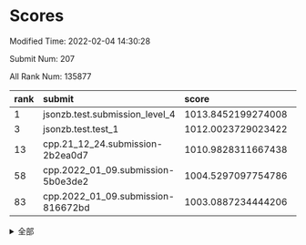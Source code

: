 # Scores

Modified Time: 2022-02-04 14:30:28

Submit Num: 207

All Rank Num: 135877

| rank |               submit               |       score        |       sigma        | pk_num |
| :--- | :--------------------------------- | :----------------- | :----------------- | :----- |
| 1    | jsonzb.test.submission_level_4     | 1013.8452199274008 | 0.8182483211744568 | 2628   |
| 3    | jsonzb.test.test_1                 | 1012.0023729023422 | 0.8052257978506161 | 2625   |
| 13   | cpp.21_12_24.submission-2b2ea0d7   | 1010.9828311667438 | 0.8082521660051518 | 2625   |
| 58   | cpp.2022_01_09.submission-5b0e3de2 | 1004.5297097754786 | 0.7179014740309392 | 2627   |
| 83   | cpp.2022_01_09.submission-816672bd | 1003.0887234444206 | 0.7120471706833444 | 2624   |


<details>
<summary>全部</summary>

| rank |                 submit                 |       score        |       sigma        | pk_num |
| :--- | :------------------------------------- | :----------------- | :----------------- | :----- |
| 1    | jsonzb.test.submission_level_4         | 1013.8452199274008 | 0.8182483211744568 | 2628   |
| 2    | gobigger.level_3.submission_level_3_16 | 1012.1118471633027 | 0.7964456253383122 | 2631   |
| 3    | jsonzb.test.test_1                     | 1012.0023729023422 | 0.8052257978506161 | 2625   |
| 4    | gobigger.level_3.submission_level_3_15 | 1011.759051127582  | 0.7922634061467134 | 2626   |
| 5    | gobigger.level_3.submission_level_3_21 | 1011.6547647208278 | 0.7665379247210636 | 2628   |
| 6    | gobigger.level_3.submission_level_3_46 | 1011.572376032174  | 0.7612976426393391 | 2631   |
| 7    | gobigger.level_3.submission_level_3_14 | 1011.5164955902898 | 0.8087106838801207 | 2624   |
| 8    | gobigger.level_3.submission_level_3_32 | 1011.2916326103746 | 0.8124484603907576 | 2628   |
| 9    | gobigger.level_3.submission_level_3_23 | 1011.2874300071117 | 0.7710896530055165 | 2625   |
| 10   | gobigger.level_3.submission_level_3_48 | 1011.2674625448038 | 0.7586990141788814 | 2621   |
| 11   | gobigger.level_3.submission_level_3_8  | 1011.2653439825134 | 0.7890578229275597 | 2623   |
| 12   | gobigger.level_3.submission_level_3_37 | 1011.0174691932467 | 0.8001601701141748 | 2625   |
| 13   | cpp.21_12_24.submission-2b2ea0d7       | 1010.9828311667438 | 0.8082521660051518 | 2625   |
| 14   | gobigger.level_3.submission_level_3_19 | 1010.8853928400559 | 0.7759369760328075 | 2623   |
| 15   | gobigger.level_3.submission_level_3_9  | 1010.7432368660161 | 0.7667244864744862 | 2626   |
| 16   | gobigger.level_3.submission_level_3_17 | 1010.6470667990844 | 0.771957223770944  | 2626   |
| 17   | gobigger.level_3.submission_level_3_49 | 1010.6163230348769 | 0.7695926787281815 | 2624   |
| 18   | gobigger.level_3.submission_level_3_18 | 1010.400179714202  | 0.7636848417754559 | 2625   |
| 19   | gobigger.level_3.submission_level_3_0  | 1010.3542089206902 | 0.7838984322558539 | 2628   |
| 20   | gobigger.level_3.submission_level_3_3  | 1010.3090001093132 | 0.767918299138973  | 2623   |
| 21   | gobigger.level_3.submission_level_3_26 | 1010.2740704182584 | 0.7688073665900094 | 2626   |
| 22   | gobigger.level_3.submission_level_3_31 | 1010.1426833234419 | 0.7564490693584647 | 2628   |
| 23   | gobigger.level_3.submission_level_3_12 | 1010.1226056416167 | 0.7678172460638167 | 2627   |
| 24   | gobigger.level_3.submission_level_3_38 | 1010.1181497338672 | 0.7672129550012693 | 2626   |
| 25   | gobigger.level_3.submission_level_3_27 | 1009.9758827159529 | 0.7651181637310159 | 2623   |
| 26   | gobigger.level_3.submission_level_3_6  | 1009.9014540587305 | 0.7601060214682324 | 2625   |
| 27   | gobigger.level_3.submission_level_3_41 | 1009.8917048636114 | 0.7537491561130854 | 2627   |
| 28   | gobigger.level_3.submission_level_3_30 | 1009.8799147189725 | 0.7707268588152955 | 2620   |
| 29   | gobigger.level_3.submission_level_3_45 | 1009.8064200883489 | 0.7460142884760882 | 2634   |
| 30   | gobigger.level_3.submission_level_3_36 | 1009.7694875167583 | 0.7559452972547034 | 2627   |
| 31   | gobigger.level_3.submission_level_3_35 | 1009.6986129883225 | 0.7544336616150549 | 2620   |
| 32   | gobigger.level_3.submission_level_3_47 | 1009.6399368477731 | 0.7708266857022841 | 2621   |
| 33   | gobigger.level_3.submission_level_3_5  | 1009.583642332671  | 0.7560765396475815 | 2625   |
| 34   | gobigger.level_3.submission_level_3_42 | 1009.5402308288825 | 0.7613013848552275 | 2624   |
| 35   | gobigger.level_3.submission_level_3_1  | 1009.5245785104383 | 0.7677169995224729 | 2625   |
| 36   | gobigger.level_3.submission_level_3_11 | 1009.4969602020857 | 0.7663518292521871 | 2623   |
| 37   | gobigger.level_3.submission_level_3_10 | 1009.4638342639703 | 0.777365561564293  | 2625   |
| 38   | gobigger.level_3.submission_level_3_2  | 1009.4423078914407 | 0.772866099987558  | 2620   |
| 39   | gobigger.level_3.submission_level_3_7  | 1009.4154955049992 | 0.7472566899173598 | 2626   |
| 40   | gobigger.level_3.submission_level_3_28 | 1009.3797074388625 | 0.7451626499276908 | 2626   |
| 41   | gobigger.level_3.submission_level_3_40 | 1009.3378951572032 | 0.7419461693531645 | 2629   |
| 42   | gobigger.level_3.submission_level_3_25 | 1009.3102919207173 | 0.7637233382042772 | 2624   |
| 43   | gobigger.level_3.submission_level_3_13 | 1009.283375231601  | 0.7408086055980615 | 2620   |
| 44   | gobigger.level_3.submission_level_3_20 | 1009.1528183885827 | 0.7464242589291276 | 2622   |
| 45   | gobigger.level_3.submission_level_3_4  | 1009.0913852209679 | 0.7521885566904447 | 2623   |
| 46   | gobigger.level_3.submission_level_3_44 | 1008.8719812470985 | 0.753874429582273  | 2625   |
| 47   | gobigger.level_3.submission_level_3_39 | 1008.8491373646591 | 0.7546807125832581 | 2623   |
| 48   | gobigger.level_3.submission_level_3_29 | 1008.8193581825411 | 0.7702766341542685 | 2627   |
| 49   | gobigger.level_3.submission_level_3_43 | 1008.8124722121208 | 0.7438805053472106 | 2624   |
| 50   | gobigger.level_3.submission_level_3_34 | 1008.7122853422537 | 0.7450863775427744 | 2627   |
| 51   | gobigger.level_3.submission_level_3_22 | 1008.5808632817157 | 0.7539648740130729 | 2627   |
| 52   | gobigger.level_3.submission_level_3_33 | 1008.0720692621352 | 0.7426633675660892 | 2618   |
| 53   | gobigger.level_3.submission_level_3_24 | 1007.8816789874734 | 0.7335380392208393 | 2626   |
| 54   | gobigger.level_1.submission_level_1_14 | 1005.0858869902773 | 0.710815668722563  | 2624   |
| 55   | gobigger.level_1.submission_level_1_45 | 1004.9282981421084 | 0.7119825282962615 | 2627   |
| 56   | gobigger.level_1.submission_level_1_15 | 1004.732643832848  | 0.7243727890792955 | 2630   |
| 57   | gobigger.level_1.submission_level_1_12 | 1004.5745789404804 | 0.7145260257974874 | 2626   |
| 58   | cpp.2022_01_09.submission-5b0e3de2     | 1004.5297097754786 | 0.7179014740309392 | 2627   |
| 59   | gobigger.level_1.submission_level_1_18 | 1004.3407997435709 | 0.7321380237814851 | 2623   |
| 60   | gobigger.level_1.submission_level_1_42 | 1004.2874891954841 | 0.7411955186124533 | 2629   |
| 61   | gobigger.level_1.submission_level_1_4  | 1004.2130989212063 | 0.7161534108487103 | 2625   |
| 62   | gobigger.level_1.submission_level_1_31 | 1004.1746672360524 | 0.7231187656862129 | 2626   |
| 63   | gobigger.level_1.submission_level_1_32 | 1004.0166672153783 | 0.7254205546247751 | 2627   |
| 64   | gobigger.level_1.submission_level_1_22 | 1004.016446503722  | 0.7207499489234068 | 2629   |
| 65   | gobigger.level_1.submission_level_1_48 | 1003.8540512926209 | 0.7244685304079889 | 2625   |
| 66   | gobigger.level_1.submission_level_1_2  | 1003.7599480611344 | 0.7158843066106331 | 2628   |
| 67   | gobigger.level_1.submission_level_1_49 | 1003.7363840750099 | 0.7120509459376158 | 2624   |
| 68   | gobigger.level_1.submission_level_1_5  | 1003.4860356737058 | 0.7121721497173797 | 2627   |
| 69   | gobigger.level_1.submission_level_1_16 | 1003.4378207596166 | 0.7164604056104346 | 2626   |
| 70   | gobigger.level_1.submission_level_1_34 | 1003.3985615399753 | 0.7174424647566026 | 2628   |
| 71   | gobigger.level_1.submission_level_1_23 | 1003.3713742028941 | 0.7240803534665505 | 2624   |
| 72   | gobigger.level_1.submission_level_1_8  | 1003.3572705107437 | 0.7069789382577789 | 2626   |
| 73   | gobigger.level_1.submission_level_1_44 | 1003.3427054916294 | 0.7054306143608535 | 2621   |
| 74   | gobigger.level_1.submission_level_1_9  | 1003.3406792336259 | 0.7176576941223891 | 2627   |
| 75   | gobigger.level_1.submission_level_1_40 | 1003.3317207191932 | 0.7332177962164688 | 2623   |
| 76   | gobigger.level_1.submission_level_1_20 | 1003.2815667436686 | 0.7105431800489905 | 2627   |
| 77   | gobigger.level_1.submission_level_1_27 | 1003.2769439314483 | 0.709666395614104  | 2629   |
| 78   | gobigger.level_1.submission_level_1_6  | 1003.2764486376695 | 0.7253561225958427 | 2628   |
| 79   | gobigger.level_1.submission_level_1_35 | 1003.2699858100598 | 0.7315625102506013 | 2629   |
| 80   | gobigger.level_1.submission_level_1_11 | 1003.2269385209314 | 0.7282351621935738 | 2625   |
| 81   | gobigger.level_1.submission_level_1_43 | 1003.2217925958194 | 0.7218599778806716 | 2628   |
| 82   | gobigger.level_1.submission_level_1_19 | 1003.1394491080326 | 0.7182514804828595 | 2618   |
| 83   | cpp.2022_01_09.submission-816672bd     | 1003.0887234444206 | 0.7120471706833444 | 2624   |
| 84   | gobigger.level_1.submission_level_1_38 | 1003.0603830931593 | 0.7217895268114201 | 2631   |
| 85   | gobigger.level_1.submission_level_1_17 | 1003.0523954570189 | 0.7168988686351996 | 2624   |
| 86   | gobigger.level_1.submission_level_1_24 | 1003.0330366875845 | 0.7130669539371088 | 2622   |
| 87   | gobigger.level_1.submission_level_1_7  | 1002.9133366261991 | 0.7117014449922795 | 2627   |
| 88   | gobigger.level_1.submission_level_1_36 | 1002.7843352276652 | 0.7113771236340006 | 2624   |
| 89   | gobigger.level_1.submission_level_1_26 | 1002.751074637696  | 0.7198805174079623 | 2620   |
| 90   | gobigger.level_1.submission_level_1_1  | 1002.7211304376054 | 0.7125072487118017 | 2620   |
| 91   | gobigger.level_1.submission_level_1_47 | 1002.7205832950565 | 0.7057756964744281 | 2626   |
| 92   | gobigger.level_1.submission_level_1_3  | 1002.7081304762577 | 0.7233310005989328 | 2629   |
| 93   | gobigger.level_1.submission_level_1_25 | 1002.6907827480386 | 0.7208652410726408 | 2628   |
| 94   | gobigger.level_1.submission_level_1_37 | 1002.6838563310181 | 0.7255380421003194 | 2627   |
| 95   | gobigger.level_1.submission_level_1_28 | 1002.629182750447  | 0.7146991630162184 | 2621   |
| 96   | gobigger.level_1.submission_level_1_21 | 1002.6199962960033 | 0.7067241966438802 | 2626   |
| 97   | gobigger.level_1.submission_level_1_41 | 1002.5527000882558 | 0.7240407240856693 | 2626   |
| 98   | gobigger.level_1.submission_level_1_0  | 1002.4538102173085 | 0.7218060216725355 | 2629   |
| 99   | gobigger.level_1.submission_level_1_39 | 1002.4496567657451 | 0.7098115517870993 | 2618   |
| 100  | gobigger.level_1.submission_level_1_10 | 1002.4482949770046 | 0.7153228703014363 | 2625   |
| 101  | gobigger.level_1.submission_level_1_13 | 1002.4358954387326 | 0.7051966929688752 | 2621   |
| 102  | gobigger.level_1.submission_level_1_30 | 1002.2951259462701 | 0.7157104336556767 | 2620   |
| 103  | gobigger.level_1.submission_level_1_29 | 1002.2654564789642 | 0.7082356571218166 | 2626   |
| 104  | gobigger.level_1.submission_level_1_46 | 1002.0987453581386 | 0.7172702645426151 | 2626   |
| 105  | gobigger.level_1.submission_level_1_33 | 1002.0744573954912 | 0.7147668696167941 | 2622   |
| 106  | gobigger.random.submission_random_47   | 997.6005710703663  | 0.6986478182146619 | 2622   |
| 107  | gobigger.random.submission_random_23   | 997.2362216085035  | 0.7164205742066166 | 2629   |
| 108  | gobigger.random.submission_random_21   | 997.0823073546156  | 0.6968825217513546 | 2631   |
| 109  | gobigger.random.submission_random_44   | 997.0417168481322  | 0.71793887727761   | 2623   |
| 110  | gobigger.random.submission_random_11   | 997.0048868970623  | 0.7099035384389291 | 2626   |
| 111  | gobigger.random.submission_random_15   | 996.9126824751962  | 0.7155618064831721 | 2625   |
| 112  | gobigger.random.submission_random_36   | 996.8204959015947  | 0.7132764222182005 | 2622   |
| 113  | gobigger.random.submission_random_10   | 996.575449085922   | 0.7042403846639107 | 2631   |
| 114  | gobigger.random.submission_random_30   | 996.5746168230584  | 0.7089655291184833 | 2632   |
| 115  | gobigger.random.submission_random_16   | 996.4913572104538  | 0.7116799536694713 | 2622   |
| 116  | gobigger.random.submission_random_13   | 996.1789034726661  | 0.7143026665299896 | 2623   |
| 117  | gobigger.random.submission_random_46   | 996.1763128108919  | 0.7164326391058925 | 2626   |
| 118  | gobigger.random.submission_random_4    | 996.1670310724546  | 0.7073243471169222 | 2625   |
| 119  | gobigger.random.submission_random_1    | 996.12392216985    | 0.70675787243189   | 2621   |
| 120  | gobigger.random.submission_random_39   | 996.0869346455504  | 0.712099342311323  | 2625   |
| 121  | gobigger.random.submission_random_43   | 996.0857395583347  | 0.7198709325516999 | 2624   |
| 122  | gobigger.random.submission_random_49   | 996.0576705386575  | 0.7102066570540332 | 2622   |
| 123  | gobigger.random.submission_random_35   | 996.0505045744884  | 0.701701360332112  | 2627   |
| 124  | gobigger.random.submission_random_40   | 996.0142408532284  | 0.7026940331158905 | 2629   |
| 125  | gobigger.random.submission_random_18   | 995.9539487776021  | 0.7352362634320747 | 2626   |
| 126  | gobigger.random.submission_random_48   | 995.9359486425772  | 0.7163328974718176 | 2619   |
| 127  | gobigger.random.submission_random_27   | 995.926031927428   | 0.7132544771957062 | 2624   |
| 128  | gobigger.random.submission_random_8    | 995.883482110845   | 0.7094581911714951 | 2630   |
| 129  | gobigger.random.submission_random_20   | 995.8556684575219  | 0.7077238190552618 | 2626   |
| 130  | gobigger.random.submission_random_3    | 995.8340339962205  | 0.7029445747217007 | 2625   |
| 131  | gobigger.random.submission_random_32   | 995.8077634951335  | 0.6939206766612941 | 2622   |
| 132  | gobigger.random.submission_random_29   | 995.8050111673714  | 0.7127477887210673 | 2623   |
| 133  | gobigger.random.submission_random_22   | 995.7805776177734  | 0.7108167944707137 | 2625   |
| 134  | gobigger.random.submission_random_28   | 995.7703529773498  | 0.7100276428181141 | 2630   |
| 135  | gobigger.random.submission_random_25   | 995.7612851442008  | 0.7022278570792369 | 2627   |
| 136  | gobigger.random.submission_random_37   | 995.7122071191036  | 0.719694141317103  | 2628   |
| 137  | gobigger.random.submission_random_2    | 995.6830712913284  | 0.7076554832878683 | 2626   |
| 138  | gobigger.random.submission_random_6    | 995.6250153878232  | 0.7129074226064737 | 2626   |
| 139  | gobigger.random.submission_random_0    | 995.590184802021   | 0.7186233258028096 | 2626   |
| 140  | gobigger.random.submission_random_7    | 995.5840828518621  | 0.7135384441421235 | 2628   |
| 141  | gobigger.random.submission_random_17   | 995.5623621650027  | 0.709386373549796  | 2620   |
| 142  | gobigger.random.submission_random_19   | 995.4902786534622  | 0.714079311312054  | 2629   |
| 143  | gobigger.random.submission_random_42   | 995.490144337326   | 0.7167830109655964 | 2630   |
| 144  | gobigger.random.submission_random_45   | 995.43207090017    | 0.7082916358769898 | 2626   |
| 145  | gobigger.random.submission_random_26   | 995.3547389045018  | 0.7238733780306872 | 2630   |
| 146  | gobigger.random.submission_random_41   | 995.3006876951467  | 0.7045954512210912 | 2626   |
| 147  | gobigger.random.submission_random_38   | 995.2984681668943  | 0.7047629078085959 | 2632   |
| 148  | gobigger.random.submission_random_9    | 995.2804748887988  | 0.715612757380499  | 2626   |
| 149  | gobigger.random.submission_random_34   | 995.1698962299263  | 0.7094772612522483 | 2626   |
| 150  | gobigger.random.submission_random_12   | 995.1088815623956  | 0.7123182559654052 | 2626   |
| 151  | gobigger.random.submission_random_24   | 995.0584948389759  | 0.7332687555733095 | 2629   |
| 152  | gobigger.random.submission_random_33   | 995.0452245282975  | 0.7186232530244197 | 2626   |
| 153  | gobigger.random.submission_random_14   | 994.741362384157   | 0.717818034669408  | 2626   |
| 154  | gobigger.random.submission_random_5    | 994.5317516994278  | 0.7140335370154504 | 2624   |
| 155  | gobigger.random.submission_random_31   | 994.471794973431   | 0.7070773952377845 | 2626   |
| 156  | gobigger.level_2.submission_level_2_14 | 994.1954669919969  | 0.7200917211524227 | 2621   |
| 157  | gobigger.level_2.submission_level_2_23 | 993.7632466638711  | 0.733607882345821  | 2628   |
| 158  | gobigger.level_2.submission_level_2_47 | 993.6282080818191  | 0.7451010382836537 | 2624   |
| 159  | gobigger.level_2.submission_level_2_9  | 993.603849506439   | 0.7394329276968558 | 2626   |
| 160  | gobigger.level_2.submission_level_2_6  | 993.5585835662944  | 0.722943398307634  | 2629   |
| 161  | gobigger.level_2.submission_level_2_28 | 993.4161387378823  | 0.7404943750063754 | 2631   |
| 162  | gobigger.level_2.submission_level_2_13 | 993.1909338747157  | 0.727924353795913  | 2624   |
| 163  | gobigger.level_2.submission_level_2_41 | 993.1004731892499  | 0.7233404996020254 | 2627   |
| 164  | gobigger.level_2.submission_level_2_37 | 993.0856654800646  | 0.7292348697334682 | 2628   |
| 165  | gobigger.level_2.submission_level_2_2  | 993.0698238367048  | 0.7344703760630993 | 2630   |
| 166  | gobigger.level_2.submission_level_2_12 | 993.0083928425785  | 0.7346867088273551 | 2628   |
| 167  | gobigger.level_2.submission_level_2_46 | 992.8553775739003  | 0.7540060880885091 | 2627   |
| 168  | gobigger.level_2.submission_level_2_17 | 992.8403810700402  | 0.7352266727142271 | 2631   |
| 169  | gobigger.level_2.submission_level_2_7  | 992.8230072658379  | 0.725880506533461  | 2629   |
| 170  | gobigger.level_2.submission_level_2_31 | 992.7356951389703  | 0.7318807581074447 | 2630   |
| 171  | gobigger.level_2.submission_level_2_42 | 992.7201662915073  | 0.7436784054848337 | 2628   |
| 172  | gobigger.level_2.submission_level_2_22 | 992.5874853946322  | 0.7464979374173171 | 2630   |
| 173  | gobigger.level_2.submission_level_2_4  | 992.5701495205     | 0.7450186075157317 | 2623   |
| 174  | gobigger.level_2.submission_level_2_30 | 992.4863543128554  | 0.7286920869199313 | 2624   |
| 175  | gobigger.level_2.submission_level_2_25 | 992.2521185819086  | 0.7415388593526451 | 2629   |
| 176  | gobigger.level_2.submission_level_2_1  | 992.2445910502313  | 0.7397079138225447 | 2628   |
| 177  | gobigger.level_2.submission_level_2_19 | 992.2191741980055  | 0.7326054973683801 | 2627   |
| 178  | gobigger.level_2.submission_level_2_18 | 992.1442127616381  | 0.7397741969566677 | 2623   |
| 179  | gobigger.level_2.submission_level_2_32 | 992.0673442016233  | 0.7573017699115889 | 2627   |
| 180  | gobigger.level_2.submission_level_2_40 | 992.0171079709252  | 0.7397223679186813 | 2626   |
| 181  | gobigger.level_2.submission_level_2_10 | 992.0032806496824  | 0.7436132156862427 | 2627   |
| 182  | gobigger.level_2.submission_level_2_39 | 991.89803771487    | 0.7397819267497643 | 2628   |
| 183  | gobigger.level_2.submission_level_2_21 | 991.8547314765225  | 0.7413391911485537 | 2629   |
| 184  | gobigger.level_2.submission_level_2_43 | 991.853733973114   | 0.7385880528403355 | 2623   |
| 185  | gobigger.level_2.submission_level_2_48 | 991.7944152075502  | 0.7357467793109446 | 2628   |
| 186  | gobigger.level_2.submission_level_2_27 | 991.7194925387352  | 0.7610172266115235 | 2624   |
| 187  | gobigger.level_2.submission_level_2_11 | 991.7133064207045  | 0.745797608706387  | 2630   |
| 188  | gobigger.level_2.submission_level_2_16 | 991.6754375453397  | 0.7417117598192409 | 2621   |
| 189  | gobigger.level_2.submission_level_2_45 | 991.6679811234396  | 0.7309139950020206 | 2621   |
| 190  | gobigger.level_2.submission_level_2_49 | 991.6489137453028  | 0.7433630068306706 | 2627   |
| 191  | gobigger.level_2.submission_level_2_33 | 991.6188790455356  | 0.7559607856581992 | 2626   |
| 192  | gobigger.level_2.submission_level_2_34 | 991.561087359108   | 0.7349460901897873 | 2624   |
| 193  | gobigger.level_2.submission_level_2_0  | 991.5088967022424  | 0.771975375201387  | 2624   |
| 194  | gobigger.level_2.submission_level_2_20 | 991.367052346418   | 0.7555554066848268 | 2625   |
| 195  | gobigger.level_2.submission_level_2_26 | 991.3255916132639  | 0.757065275905277  | 2621   |
| 196  | gobigger.level_2.submission_level_2_8  | 991.3177535645231  | 0.7625745156110232 | 2625   |
| 197  | gobigger.level_2.submission_level_2_38 | 991.282229176946   | 0.7304779881509066 | 2625   |
| 198  | gobigger.level_2.submission_level_2_36 | 991.2820632832174  | 0.7457906367844482 | 2628   |
| 199  | gobigger.level_2.submission_level_2_15 | 991.2783772067352  | 0.7606730685331843 | 2623   |
| 200  | gobigger.level_2.submission_level_2_3  | 991.2026061341177  | 0.7345885142535151 | 2626   |
| 201  | gobigger.level_2.submission_level_2_24 | 990.9580058423609  | 0.7491699783938    | 2629   |
| 202  | gobigger.level_2.submission_level_2_29 | 990.6990714999274  | 0.745859347474055  | 2629   |
| 203  | gobigger.level_2.submission_level_2_44 | 990.3849999564986  | 0.7662665826106666 | 2620   |
| 204  | gobigger.level_2.submission_level_2_35 | 990.282596812289   | 0.7782450993859578 | 2628   |
| 205  | gobigger.level_2.submission_level_2_5  | 990.100291688478   | 0.7545962811087459 | 2619   |
| 206  | gobigger.none.submission_none_1        | 976.9270361427147  | 1.4379282862605751 | 2630   |
| 207  | gobigger.none.submission_none_0        | 975.5802004833453  | 1.4721778352616954 | 2629   |

</details>